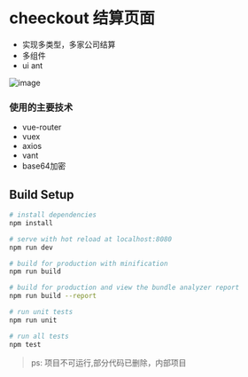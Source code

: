 # cheeckout 结算页面

* 实现多类型，多家公司结算
* 多组件
* ui ant

![image](https://github.com/qiuyanlong/checkout/blob/master/see.png)

### 使用的主要技术

* vue-router
* vuex
* axios
* vant
* base64加密


## Build Setup

``` bash
# install dependencies
npm install

# serve with hot reload at localhost:8080
npm run dev

# build for production with minification
npm run build

# build for production and view the bundle analyzer report
npm run build --report

# run unit tests
npm run unit

# run all tests
npm test
```

> ps: 项目不可运行,部分代码已删除，内部项目
